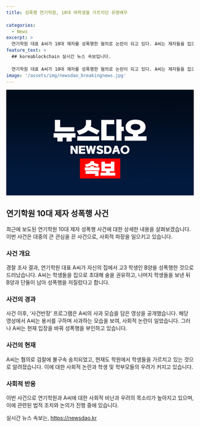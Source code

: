 ```yaml
---
title: 성폭행 연기학원, 10대 여학생을 가르치던 유명배우

categories:
  - News
excerpt: >
  연기학원 대표 A씨가 10대 제자를 성폭행한 혐의로 논란이 되고 있다. A씨는 제자들을 집으로 초대해 술을 권유한 뒤, 학원비를 미납한 것을 이유로 성폭행을 행한 것으로 전해졌다. 해당 사건으로 인해 B양의 부모는 경찰의 수사 결과를 통해 사실을 알게 되었고, A씨는 불구속 송치되었지만 여전히 학원을 운영 중이다. A씨가 유명 연기자로 알려져 파장이 예상되는 가운데, 이 사건은 사회적인 관심을 모으고 있다. (단어 수: 112)
feature_text: >
  ## koreablockchain 실시간 뉴스 속보입니다.

  연기학원 대표 A씨가 10대 제자를 성폭행한 혐의로 논란이 되고 있다. A씨는 제자들을 집으로 초대해 술을 권유한 뒤, 학원비를 미납한 것을 이유로 성폭행을 행한 것으로 전해졌다. 해당 사건으로 인해 B양의 부모는 경찰의 수사 결과를 통해 사실을 알게 되었고, A씨는 불구속 송치되었지만 여전히 학원을 운영 중이다. A씨가 유명 연기자로 알려져 파장이 예상되는 가운데, 이 사건은 사회적인 관심을 모으고 있다. (단어 수: 112)
image: '/assets/img/newsdao_breakingnews.jpg'
---
```


<p><img src="/assets/img/newsdao_breakingnews.jpg" alt="koreablockchain 속보" /></p>

<h2 data-ke-size="size26">연기학원 10대 제자 성폭행 사건</h2>

<p data-ke-size="size16"> 최근에 보도된 연기학원 10대 제자 성폭행 사건에 대한 상세한 내용을 살펴보겠습니다. 이번 사건은 대중의 큰 관심을 끈 사건으로, 사회적 파장을 일으키고 있습니다.</p>

<h3>사건 개요</h3>

<p data-ke-size="size16">경찰 조사 결과, 연기학원 대표 A씨가 자신의 집에서 고3 학생인 B양을 성폭행한 것으로 드러났습니다. A씨는 학생들을 집으로 초대해 술을 권유하고, 나머지 학생들을 보낸 뒤 B양과 단둘이 남아 성폭행을 저질렀다고 합니다.</p>

<h3>사건의 경과</h3>

<p data-ke-size="size16">사건 이후, ‘사건반장’ 프로그램은 A씨의 사과 모습을 담은 영상을 공개했습니다. 해당 영상에서 A씨는 용서를 구하며 사과하는 모습을 보여, 사회적 논란이 일었습니다. 그러나 A씨는 현재 입장을 바꿔 성폭행을 부인하고 있습니다.</p>

<h3>사건의 현재</h3>

<p data-ke-size="size16">A씨는 혐의로 검찰에 불구속 송치되었고, 현재도 학원에서 학생들을 가르치고 있는 것으로 알려졌습니다. 이에 대한 사회적 논란과 학생 및 학부모들의 우려가 커지고 있습니다.</p>

<h3>사회적 반응</h3>

<p data-ke-size="size16">이번 사건으로 연기학원과 A씨에 대한 사회적 비난과 우려의 목소리가 높아지고 있으며, 이에 관련된 법적 조치와 논의가 진행 중에 있습니다.</p>
실시간 뉴스 속보는, <a href="https://newsdao.kr" rel="dofollow">https://newsdao.kr</a>


